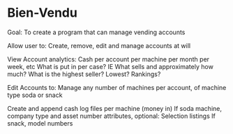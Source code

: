 # Bien-Vendu

Goal:
To create a program that can manage vending accounts

Allow user to:
Create, remove, edit and manage accounts at will

View Account analytics:
Cash per account per machine per month per week, etc
What is put in per case? IE What sells and approximately how much? What is the highest seller? Lowest? Rankings?

Edit Accounts to:
Manage any number of machines per account, of machine type soda or snack

Create and append cash log files per machine (money in)
If soda machine, company type and asset number attributes, optional: Selection listings
If snack, model numbers

